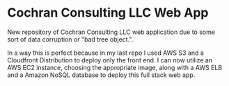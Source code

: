 # Cochran Consulting LLC Web App

New repository of Cochran Consulting LLC web application due to some sort of data corruption or
"bad tree object.".

In a way this is perfect because in my last repo I used AWS S3 and a Cloudfront Distribution to deploy only the front end.
I can now utilize an AWS EC2 instance, choosing the appropriate image, along with a AWS ELB and a Amazon NoSQL database to deploy this
full stack web app.

